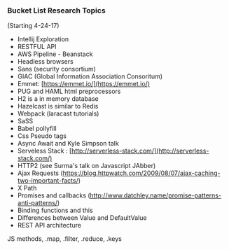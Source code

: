 ### Bucket List Research Topics

\(Starting 4-24-17\)

* Intellij Exploration
* RESTFUL API
* AWS Pipeline - Beanstack
* Headless browsers
* Sans \(security consortium\)
* GIAC \(Global Information Association Consoritum\)
* Emmet: [https://emmet.io/](https://emmet.io/)
* PUG and HAML html preprocessors
* H2 is a in memory database
* Hazelcast is similar to Redis
* Webpack \(laracast tutorials\)
* SaSS
* Babel pollyfill
* Css Pseudo tags
* Async Await and Kyle Simpson talk
* Serveless Stack : [http://serverless-stack.com/](http://serverless-stack.com/)
* HTTP2 \(see Surma's talk on Javascript JAbber\)
* Ajax Requests (https://blog.httpwatch.com/2009/08/07/ajax-caching-two-important-facts/)
* X Path
* Promises and callbacks (http://www.datchley.name/promise-patterns-anti-patterns/)
* Binding functions and this 
* Differences between Value and DefaultValue
* REST API architecture 

JS methods, .map, .filter, .reduce, .keys

